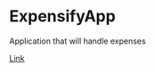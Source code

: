 # ExpensifyApp
Application that will handle expenses

[Link](https://expensify-app-project-cb.herokuapp.com/)
